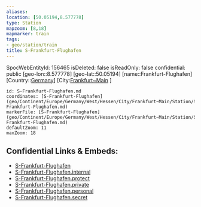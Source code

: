 ```yaml
---
aliases: 
location: [50.05194,8.577778]
type: Station 
mapzoom: [8,18] 
mapmarker: train 
tags:
- geo/station/train
title: S-Frankfurt-Flughafen
---
```

SpocWebEntityId: 156465
isDeleted: false
isReadOnly: false
confidential: public
[geo-lon::8.577778]
[geo-lat::50.05194]
[name::Frankfurt-Flughafen]
[Country::[Germany](geo/Continent/Europe/Germany.md)]
[City:[Frankfurt~Main](geo/Continent/Europe/Germany/West/Hessen/City/Frankfurt~Main.md) ]


```leaflet
id: S-Frankfurt-Flughafen.md
coordinates: [S-Frankfurt-Flughafen](geo/Continent/Europe/Germany/West/Hessen/City/Frankfurt~Main/Station/S-Frankfurt-Flughafen.md)
markerFile: [S-Frankfurt-Flughafen](geo/Continent/Europe/Germany/West/Hessen/City/Frankfurt~Main/Station/S-Frankfurt-Flughafen.md)
defaultZoom: 11 
maxZoom: 18
```


## Confidential Links & Embeds: 
- [S-Frankfurt-Flughafen](../../../../../../../../../../_public/geo/Continent/Europe/Germany/West/Hessen/City/Frankfurt~Main/Station/S-Frankfurt-Flughafen.md) 
- [S-Frankfurt-Flughafen.internal](../../../../../../../../../../_internal/geo/Continent/Europe/Germany/West/Hessen/City/Frankfurt~Main/Station/S-Frankfurt-Flughafen.internal.md) 
- [S-Frankfurt-Flughafen.protect](../../../../../../../../../../_protect/geo/Continent/Europe/Germany/West/Hessen/City/Frankfurt~Main/Station/S-Frankfurt-Flughafen.protect.md) 
- [S-Frankfurt-Flughafen.private](../../../../../../../../../../_private/geo/Continent/Europe/Germany/West/Hessen/City/Frankfurt~Main/Station/S-Frankfurt-Flughafen.private.md) 
- [S-Frankfurt-Flughafen.personal](../../../../../../../../../../_personal/geo/Continent/Europe/Germany/West/Hessen/City/Frankfurt~Main/Station/S-Frankfurt-Flughafen.personal.md) 
- [S-Frankfurt-Flughafen.secret](../../../../../../../../../../_secret/geo/Continent/Europe/Germany/West/Hessen/City/Frankfurt~Main/Station/S-Frankfurt-Flughafen.secret.md) 
